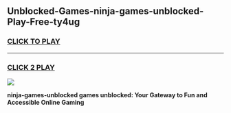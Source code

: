 
## Unblocked-Games-ninja-games-unblocked-Play-Free-ty4ug
<h3>
<a href="https://premium76.site?title=ninja-games-unblocked&ref=18A1">CLICK TO PLAY</a></h3>
<hr>

<h3>
<a href="https://premium76.site?title=ninja-games-unblocked&ref=18A1">CLICK 2 PLAY</a>
  
</h3>

<a href="https://premium76.site?title=ninja-games-unblocked&ref=18A1"><img src="https://clearcache.store/games.png"></a>


**ninja-games-unblocked games unblocked: Your Gateway to Fun and Accessible Online Gaming**
